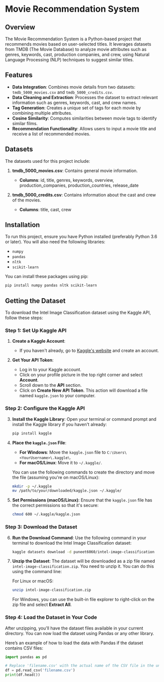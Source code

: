 # Movie Recommendation System

## Overview

The Movie Recommendation System is a Python-based project that recommends movies based on user-selected titles. It leverages datasets from TMDB (The Movie Database) to analyze movie attributes such as genres, keywords, cast, production companies, and crew, using Natural Language Processing (NLP) techniques to suggest similar titles.

## Features

- **Data Integration**: Combines movie details from two datasets: `tmdb_5000_movies.csv` and `tmdb_5000_credits.csv`.
- **Data Cleaning and Extraction**: Processes the dataset to extract relevant information such as genres, keywords, cast, and crew names.
- **Tag Generation**: Creates a unique set of tags for each movie by combining multiple attributes.
- **Cosine Similarity**: Computes similarities between movie tags to identify similar films.
- **Recommendation Functionality**: Allows users to input a movie title and receive a list of recommended movies.

## Datasets

The datasets used for this project include:

1. **tmdb_5000_movies.csv**: Contains general movie information.
   - **Columns**: id, title, genres, keywords, overview, production_companies, production_countries, release_date

2. **tmdb_5000_credits.csv**: Contains information about the cast and crew of the movies.
   - **Columns**: title, cast, crew

## Installation

To run this project, ensure you have Python installed (preferably Python 3.6 or later). You will also need the following libraries:

- `numpy`
- `pandas`
- `nltk`
- `scikit-learn`

You can install these packages using pip:

```bash
pip install numpy pandas nltk scikit-learn
```


## Getting the Dataset

To download the Intel Image Classification dataset using the Kaggle API, follow these steps:

### Step 1: Set Up Kaggle API

1. **Create a Kaggle Account**:
   - If you haven't already, go to [Kaggle's website](https://www.kaggle.com/) and create an account.

2. **Get Your API Token**:
   - Log in to your Kaggle account.
   - Click on your profile picture in the top right corner and select **Account**.
   - Scroll down to the **API** section.
   - Click on **Create New API Token**. This action will download a file named `kaggle.json` to your computer.

### Step 2: Configure the Kaggle API

3. **Install the Kaggle Library**:
   Open your terminal or command prompt and install the Kaggle library if you haven't already:
   ```bash
   pip install kaggle
   ```

4. **Place the `kaggle.json` File**:
   - **For Windows**: Move the `kaggle.json` file to `C:\Users\<YourUsername>\.kaggle\`.
   - **For macOS/Linux**: Move it to `~/.kaggle/`.

   You can use the following commands to create the directory and move the file (assuming you're on macOS/Linux):
   ```bash
   mkdir -p ~/.kaggle
   mv /path/to/your/downloaded/kaggle.json ~/.kaggle/
   ```

5. **Set Permissions (macOS/Linux)**:
   Ensure that the `kaggle.json` file has the correct permissions so that it's secure:
   ```bash
   chmod 600 ~/.kaggle/kaggle.json
   ```

### Step 3: Download the Dataset

6. **Run the Download Command**:
   Use the following command in your terminal to download the Intel Image Classification dataset:
   ```bash
   kaggle datasets download -d puneet6060/intel-image-classification
   ```

7. **Unzip the Dataset**:
   The dataset will be downloaded as a zip file named `intel-image-classification.zip`. You need to unzip it. You can do this using the command line:

   For Linux or macOS:
   ```bash
   unzip intel-image-classification.zip
   ```

   For Windows, you can use the built-in file explorer to right-click on the zip file and select **Extract All**.

### Step 4: Load the Dataset in Your Code

After unzipping, you'll have the dataset files available in your current directory. You can now load the dataset using Pandas or any other library.

Here’s an example of how to load the data with Pandas if the dataset contains CSV files:

```python
import pandas as pd

# Replace 'filename.csv' with the actual name of the CSV file in the unzipped folder
df = pd.read_csv('filename.csv')
print(df.head())
```



